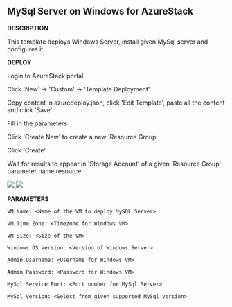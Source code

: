 ## MySql Server on Windows for AzureStack ##

<b>DESCRIPTION</b>

This template deploys Windows Server, install given MySql server and configures it.


<b>DEPLOY</b>

Login to AzureStack portal

Click 'New' -> 'Custom' -> 'Template Deployment'

Copy content in azuredeploy.json, click 'Edit Template', paste all the content and click 'Save'

Fill in the parameters

Click 'Create New' to create a new 'Resource Group'

Click 'Create'

Wait for results to appear in 'Storage Account' of a given 'Resource Group' parameter name resource


<a href="https://portal.azure.com/#create/Microsoft.Template/uri/https%3A%2F%2Fraw.githubusercontent.com%2FAzure%2FAzureStack-QuickStart-Templates%2Fdevelop%2Fmysql-standalone-server-windows%2Fazuredeploy.json" target="_blank">
    <img src="http://azuredeploy.net/deploybutton.png"/>
</a>
<a href="http://armviz.io/#/?load=https%3A%2F%2Fraw.githubusercontent.com%2FAzure%2FAzureStack-QuickStart-Templates%2Fdevelop%2Fmysql-standalone-server-windows%2Fazuredeploy.json" target="_blank">
    <img src="http://armviz.io/visualizebutton.png"/>
</a>


<b>PARAMETERS</b>
```Poweshell
VM Name: <Name of the VM to deploy MySQL Server>

VM Time Zone: <Timezone for Windows VM>

VM Size: <Size of the VM>

Windows OS Version: <Version of Windows Server>

Admin Username: <Username for Windows VM>

Admin Password: <Password for Windows VM>

MySql Service Port: <Port number for MySql Server>

MySql Version: <Select from given supported MySql version>
